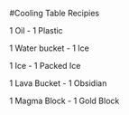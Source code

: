 #Cooling Table Recipies

1 Oil - 1 Plastic

1 Water bucket - 1 Ice

1 Ice - 1 Packed Ice

1 Lava Bucket - 1 Obsidian

1 Magma Block - 1 Gold Block
